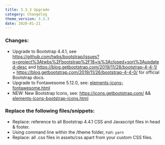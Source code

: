 ```yaml
---
title: 3.3.3 Upgrade
category: Changelog
theme_version: 3.3.3
date: 2020-01-21
---
```


### Changes:

- Upgrade to Bootstrap 4.4.1, see https://github.com/twbs/bootstrap/issues?q=project%3Atwbs%2Fbootstrap%2F18+is%3Aclosed+sort%3Aupdated-desc and https://blog.getbootstrap.com/2019/11/28/bootstrap-4-4-1/ + https://blog.getbootstrap.com/2019/11/26/bootstrap-4-4-0/ for official Bootstrap docs.
- Upgrade to Fontawesome 5.12.0, see: <a href="{{ site._theme.demo_path }}elements-icons-fontawesome.html">elements-icons-fontawesome.html</a>
- NEW: New Bootstrap Icons, see: https://icons.getbootstrap.com/ && <a href="{{ site._theme.demo_path }}elements-icons-bootstrap-icons.html">elements-icons-bootstrap-icons.html</a>

### Replace the following files/snippets:

- Replace: reference to all Bootstrap 4.4.1 CSS and Javascript files in head & footer.
- Using command line within the /theme folder, run: <code>yarn</code>
- Replace: all .css files in assets/css apart from your custom CSS files.

